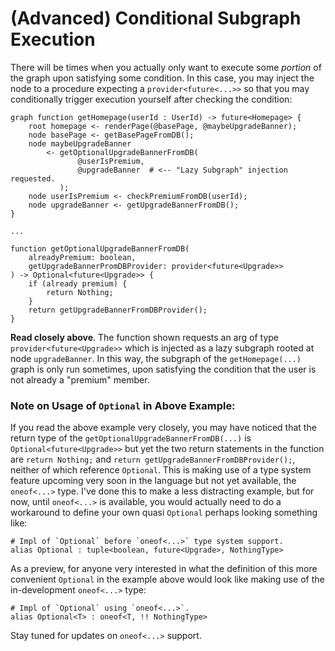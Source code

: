 # (Advanced) Conditional Subgraph Execution

There will be times when you actually only want to execute some *portion* of the graph upon satisfying some condition.
In this case, you may inject the node to a procedure expecting a `provider<future<...>>` so that you may conditionally
trigger execution yourself after checking the condition:

```
graph function getHomepage(userId : UserId) -> future<Homepage> {
    root homepage <- renderPage(@basePage, @maybeUpgradeBanner);
    node basePage <- getBasePageFromDB();
    node maybeUpgradeBanner
        <- getOptionalUpgradeBannerFromDB(
               @userIsPremium,
               @upgradeBanner  # <-- "Lazy Subgraph" injection requested.
           ); 
    node userIsPremium <- checkPremiumFromDB(userId);
    node upgradeBanner <- getUpgradeBannerFromDB();
}

...

function getOptionalUpgradeBannerFromDB(
    alreadyPremium: boolean,
    getUpgradeBannerPromDBProvider: provider<future<Upgrade>>
) -> Optional<future<Upgrade>> {
    if (already premium) {
        return Nothing;
    }
    return getUpgradeBannerFromDBProvider();
}
```

__Read closely above__. The function shown requests an arg of type `provider<future<Upgrade>>` which is injected as a
lazy subgraph rooted at node `upgradeBanner`. In this way, the subgraph of the `getHomepage(...)` graph is only run
sometimes, upon satisfying the condition that the user is not already a "premium" member.

### Note on Usage of `Optional` in Above Example:

If you read the above example very closely, you may have noticed that the return type of the
`getOptionalUpgradeBannerFromDB(...)` is `Optional<future<Upgrade>>` but yet the two return statements in the
function are `return Nothing;` and `return getUpgradeBannerFromDBProvider();`, neither of which reference `Optional`.
This is making use of a type system feature upcoming very soon in the language but not yet available, the `oneof<...>`
type. I've done this to make a less distracting example, but for now, until `oneof<...>` is available, you would
actually need to do a workaround to define your own quasi `Optional` perhaps looking something like:

```
# Impl of `Optional` before `oneof<...>` type system support.
alias Optional : tuple<boolean, future<Upgrade>, NothingType>
```

As a preview, for anyone very interested in what the definition of this more convenient `Optional` in the example above
would look like making use of the in-development `oneof<...>` type:

```
# Impl of `Optional` using `oneof<...>`.
alias Optional<T> : oneof<T, !! NothingType>
```

Stay tuned for updates on `oneof<...>` support.